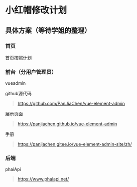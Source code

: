 # 小红帽修改计划

## 具体方案（等待学姐的整理）

### 首页

首页按照计划

### 前台（分用户管理员）

vueadmin  

github源代码

> https://github.com/PanJiaChen/vue-element-admin

展示页面

> https://panjiachen.github.io/vue-element-admin

手册

> https://panjiachen.gitee.io/vue-element-admin-site/zh/

### 后端

phaiApi
> https://www.phalapi.net/